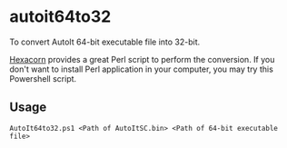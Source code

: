 # autoit64to32
To convert AutoIt 64-bit executable file into 32-bit.

[Hexacorn](https://www.hexacorn.com/blog/2014/11/28/decompiling-compiled-autoit-scripts-64-bit/) provides a great Perl script to perform the conversion. If you don't want to install Perl application in your computer, you may try this Powershell script. 


## Usage
```
AutoIt64to32.ps1 <Path of AutoItSC.bin> <Path of 64-bit executable file>
```
